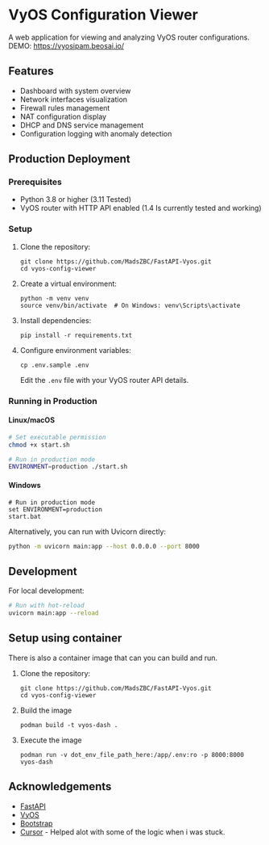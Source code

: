 # VyOS Configuration Viewer

A web application for viewing and analyzing VyOS router configurations.
DEMO: https://vyosipam.beosai.io/
## Features

- Dashboard with system overview
- Network interfaces visualization
- Firewall rules management
- NAT configuration display
- DHCP and DNS service management
- Configuration logging with anomaly detection

## Production Deployment

### Prerequisites

- Python 3.8 or higher (3.11 Tested)
- VyOS router with HTTP API enabled (1.4 Is currently tested and working)

### Setup

1. Clone the repository:
   ```
   git clone https://github.com/MadsZBC/FastAPI-Vyos.git
   cd vyos-config-viewer
   ```

2. Create a virtual environment:
   ```
   python -m venv venv
   source venv/bin/activate  # On Windows: venv\Scripts\activate
   ```

3. Install dependencies:
   ```
   pip install -r requirements.txt
   ```

4. Configure environment variables:
   ```
   cp .env.sample .env
   ```
   Edit the `.env` file with your VyOS router API details.

### Running in Production

#### Linux/macOS

```bash
# Set executable permission
chmod +x start.sh

# Run in production mode
ENVIRONMENT=production ./start.sh
```

#### Windows

```batch
# Run in production mode
set ENVIRONMENT=production
start.bat
```

Alternatively, you can run with Uvicorn directly:

```bash
python -m uvicorn main:app --host 0.0.0.0 --port 8000
```

## Development

For local development:

```bash
# Run with hot-reload
uvicorn main:app --reload
```

## Setup using container

There is also a container image that can you can build and run.

1. Clone the repository:
   ```
   git clone https://github.com/MadsZBC/FastAPI-Vyos.git
   cd vyos-config-viewer
   ```

2. Build the image
   ```
   podman build -t vyos-dash .
   ```

3. Execute the image
   ```
   podman run -v dot_env_file_path_here:/app/.env:ro -p 8000:8000 vyos-dash
   ```

## Acknowledgements

- [FastAPI](https://fastapi.tiangolo.com/)
- [VyOS](https://vyos.io/)
- [Bootstrap](https://getbootstrap.com/)
- [Cursor](https://www.cursor.com/) - Helped alot with some of the logic when i was stuck.
